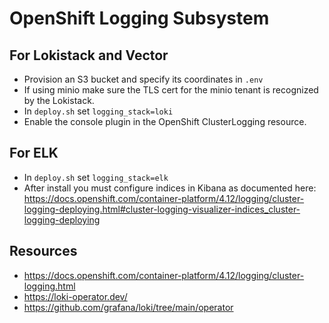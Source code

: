 # OpenShift Logging Subsystem

## For Lokistack and Vector

- Provision an S3 bucket and specify its coordinates in `.env`
- If using minio make sure the TLS cert for the minio tenant is recognized by the Lokistack.
- In `deploy.sh` set `logging_stack=loki`
- Enable the console plugin in the OpenShift ClusterLogging resource.

## For ELK

- In `deploy.sh` set `logging_stack=elk`
- After install you must configure indices in Kibana as documented here: <https://docs.openshift.com/container-platform/4.12/logging/cluster-logging-deploying.html#cluster-logging-visualizer-indices_cluster-logging-deploying>

## Resources

- https://docs.openshift.com/container-platform/4.12/logging/cluster-logging.html
- https://loki-operator.dev/
- https://github.com/grafana/loki/tree/main/operator

